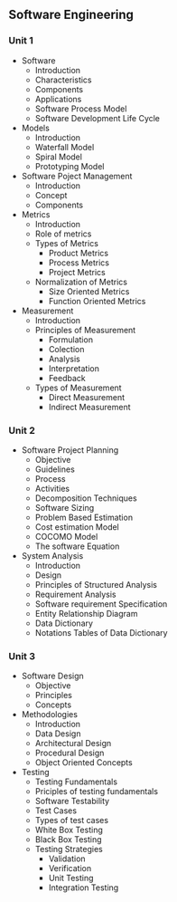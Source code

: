 ## Software Engineering
### Unit 1
- Software 
  - Introduction
  - Characteristics
  - Components
  - Applications
  - Software Process Model
  - Software Development Life Cycle
- Models
  - Introduction
  - Waterfall Model
  - Spiral Model
  - Prototyping Model
- Software Poject Management
  - Introduction 
  - Concept
  - Components
- Metrics
  - Introduction
  - Role of metrics 
  - Types of Metrics
    - Product Metrics
    - Process Metrics
    - Project Metrics
  - Normalization of Metrics
    - Size Oriented Metrics
    - Function Oriented Metrics
- Measurement
  - Introduction
  - Principles of Measurement
    - Formulation
    - Colection
    - Analysis
    - Interpretation
    - Feedback 
  - Types of Measurement
    - Direct Measurement
    - Indirect Measurement
### Unit 2
- Software Project Planning 
  - Objective
  - Guidelines
  - Process
  - Activities
  - Decomposition Techniques
  - Software Sizing
  - Problem Based Estimation
  - Cost estimation Model
  - COCOMO Model
  - The software Equation
- System Analysis
  - Introduction
  - Design
  - Principles of Structured Analysis
  - Requirement Analysis
  - Software requirement Specification
  - Entity Relationship Diagram
  - Data Dictionary
  - Notations Tables of Data Dictionary
### Unit 3
- Software Design
  - Objective
  - Principles
  - Concepts
- Methodologies
  - Introduction
  - Data Design
  - Architectural Design
  - Procedural Design
  - Object Oriented Concepts
- Testing
  - Testing Fundamentals
  - Priciples of testing fundamentals
  - Software Testability
  - Test Cases
  - Types of test cases
  - White Box Testing
  - Black Box Testing
  - Testing Strategies
    - Validation
    - Verification
    - Unit Testing
    - Integration Testing 
